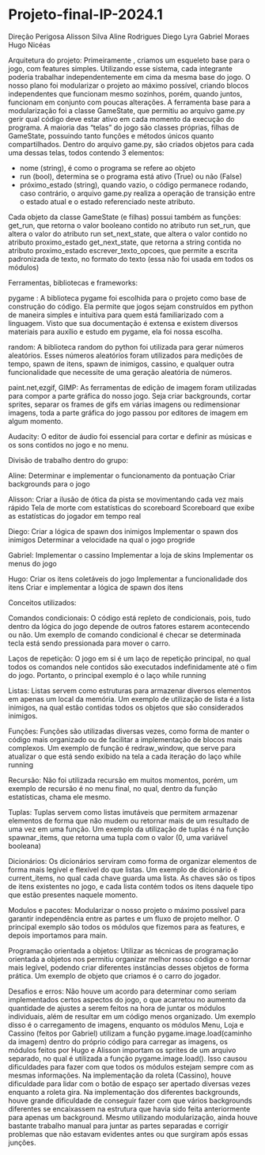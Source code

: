 # Projeto-final-IP-2024.1

Direção Perigosa
Alisson Silva <asb3>
Aline Rodrigues <asr2>
Diego Lyra <dfal>
Gabriel Moraes <gbm2>
Hugo Nicéas <han2>

Arquitetura do projeto:
Primeiramente , criamos um esqueleto base para o jogo, com features simples. Utilizando esse sistema, cada integrante poderia trabalhar independentemente em cima da mesma base do jogo. O nosso plano foi modularizar o projeto ao máximo possível, criando blocos independentes que funcionam mesmo sozinhos, porém, quando juntos, funcionam em conjunto com poucas alterações.
A ferramenta base para a modularização foi a classe GameState, que permitiu ao arquivo game.py gerir qual código deve estar ativo em cada momento da execução do programa. A maioria das “telas” do jogo são classes próprias, filhas de GameState, possuindo tanto funções e métodos únicos quanto compartilhados. Dentro do arquivo game.py, são criados objetos para cada uma dessas telas, todos contendo 3 elementos:
- nome (string), é como o programa se refere ao objeto
- run (bool), determina se o programa está ativo (True) ou não (False)
- próximo_estado (string), quando vazio, o código permanece rodando, caso contrário, o arquivo game.py realiza a operação de transição entre o estado atual e o estado referenciado neste atributo.

Cada objeto da classe GameState (e filhas) possui também as funções:
get_run, que retorna o valor booleano contido no atributo run
set_run, que altera o valor do atributo run
set_next_state, que altera o valor contido no atributo proximo_estado
get_next_state, que retorna a string contida no atributo proximo_estado
escrever_texto_opcoes, que permite a escrita padronizada de texto, no formato do texto (essa não foi usada em todos os módulos)

Ferramentas, bibliotecas e frameworks:

pygame : A biblioteca pygame foi escolhida para o projeto como base de construção do código. Ela permite que jogos sejam construídos em python de maneira simples e intuitiva para quem está familiarizado com a linguagem. Visto que sua documentação é extensa e existem diversos materiais para auxílio e estudo em pygame, ela foi nossa escolha.

random: A biblioteca random do python foi utilizada para gerar números aleatórios. Esses números aleatórios foram utilizados para medições de tempo, spawn de itens, spawn de inimigos, cassino, e qualquer outra funcionalidade que necessite de uma geração aleatória de números.


paint.net,ezgif, GIMP: As ferramentas de edição de imagem foram utilizadas para compor a parte gráfica do nosso jogo. Seja criar backgrounds, cortar sprites, separar os frames de gifs em várias imagens ou redimensionar imagens, toda a parte gráfica do jogo passou por editores de imagem em algum momento.

Audacity: O editor de áudio foi essencial para cortar e definir as músicas e os sons contidos no jogo e no menu. 


Divisão de trabalho dentro do grupo:

Aline:
Determinar e implementar o funcionamento da pontuação
Criar backgrounds para o jogo


Alisson:
Criar a ilusão de ótica da pista se movimentando cada vez mais rápido
Tela de morte com estatísticas do scoreboard
Scoreboard que exibe as estatísticas do jogador em tempo real

Diego:
Criar a lógica de spawn dos inimigos
Implementar o spawn dos inimigos
Determinar a velocidade na qual o jogo progride

Gabriel:
Implementar o cassino
Implementar a loja de skins
Implementar os menus do jogo

Hugo:
Criar os itens coletáveis do jogo
Implementar a funcionalidade dos itens
Criar e implementar a lógica de spawn dos itens


Conceitos utilizados:

Comandos condicionais:
O código está repleto de condicionais, pois, tudo dentro da lógica do jogo depende de outros fatores estarem acontecendo ou não. Um exemplo de comando condicional é checar se determinada tecla está sendo pressionada para mover o carro.

Laços de repetição:
O jogo em si é um laço de repetição principal, no qual todos os comandos nele contidos são executados indefinidamente até o fim do jogo. Portanto, o principal exemplo é o laço while running

Listas:
Listas servem como estruturas para armazenar diversos elementos em apenas um local da memória. Um exemplo de utilização de lista é a lista inimigos, na qual estão contidas todos os objetos que são considerados inimigos.

Funções:
Funções são utilizadas diversas vezes, como forma de manter o código mais organizado ou de facilitar a implementação de blocos mais complexos. Um exemplo de função é redraw_window, que serve para atualizar o que está sendo exibido na tela a cada iteração do laço while running

Recursão:
Não foi utilizada recursão em muitos momentos, porém, um exemplo de recursão é no menu final, no qual, dentro da função estatísticas, chama ele mesmo.

Tuplas:
Tuplas servem como listas imutáveis que permitem armazenar elementos de forma que não mudem ou retornar mais de um resultado de uma vez em uma função. Um exemplo da utilização de tuplas é na função spawnar_items, que retorna uma tupla com o valor (0, uma variável booleana)

Dicionários:
Os dicionários serviram como forma de organizar elementos de forma mais legível e flexível do que listas. Um exemplo de dicionário é current_items, no qual cada chave guarda uma lista. As chaves são os tipos de itens existentes no jogo, e cada lista contém todos os itens daquele tipo que estão presentes naquele momento.


Modulos e pacotes:
Modularizar o nosso projeto o máximo possível para garantir independência entre as partes e um fluxo de projeto melhor. O principal exemplo são todos os módulos que fizemos para as features, e depois importamos para main.

Programação orientada a objetos:
Utilizar as técnicas de programação orientada a objetos nos permitiu organizar melhor nosso código e o tornar mais legível, podendo criar diferentes instâncias desses objetos de forma prática. Um exemplo de objeto que criamos é o carro do jogador.

Desafios e erros:
Não houve um acordo para determinar como seriam implementados certos aspectos do jogo, o que acarretou no aumento da quantidade de ajustes a serem feitos na hora de juntar os módulos individuais, além de resultar em um código menos organizado.
Um exemplo disso é o carregamento de imagens, enquanto os módulos Menu, Loja e Cassino (feitos por Gabriel) utilizam a função pygame.image.load(caminho da imagem) dentro do próprio código para carregar as imagens, os módulos feitos por Hugo e Alisson importam os sprites de um arquivo separado, no qual é utilizada a função pygame.image.load(). Isso causou  dificuldades para fazer com que todos os módulos estejam sempre com as mesmas informações.
Na implementação da roleta (Cassino), houve dificuldade para lidar com o botão de espaço ser apertado diversas vezes enquanto a roleta gira.
Na implementação dos diferentes backgrounds, houve grande dificuldade de conseguir fazer com que vários backgrounds diferentes se encaixassem na estrutura que havia sido feita anteriormente para apenas um background.
Mesmo utilizando modularização, ainda houve bastante trabalho manual para juntar as partes separadas e corrigir problemas que não estavam evidentes antes ou que surgiram após essas junções.
